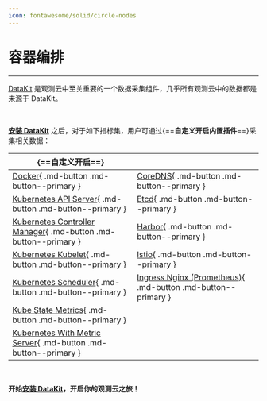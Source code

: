 ```yaml
---
icon: fontawesome/solid/circle-nodes
---
```

# 容器编排

---

[DataKit](../../datakit/) 是观测云中至关重要的一个数据采集组件，几乎所有观测云中的数据都是来源于 DataKit。

<br/>

[**安装 DataKit**](../../datakit/datakit-daemonset-deploy.md) 之后，对于如下指标集，用户可通过{==**自定义开启内置插件**==}采集相关数据：


| {==**自定义开启**==}  |    |
| --------- | ---- |
| [Docker](docker.md){ .md-button .md-button--primary } | [CoreDNS](coredns.md){ .md-button .md-button--primary } |
| [Kubernetes API Server](kubernetes-api-server.md){ .md-button .md-button--primary } |  [Etcd](etcd.md){ .md-button .md-button--primary }  |
| [Kubernetes Controller Manager](kubernetes-controller-manager.md){ .md-button .md-button--primary }|  [Harbor](harbor.md){ .md-button .md-button--primary } |
| [Kubernetes Kubelet](kubernetes-kubelet.md){ .md-button .md-button--primary }   | [Istio](istio.md){ .md-button .md-button--primary }  |
| [Kubernetes Scheduler](kube-scheduler.md){ .md-button .md-button--primary }  | [Ingress Nginx (Prometheus)](ingress-nginx-prom.md){ .md-button .md-button--primary } |
| [Kube State Metrics](kube-state-metrics.md){ .md-button .md-button--primary }  |    |
| [Kubernetes With Metric Server](kube-metric-server.md){ .md-button .md-button--primary }  |   |

<br/>

**开始[安装 DataKit](../../datakit/datakit-daemonset-deploy.md)，开启你的观测云之旅！**
